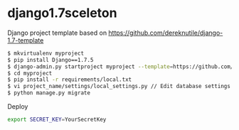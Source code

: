 # django1.7sceleton
Django project template based on https://github.com/dereknutile/django-1.7-template

```bash
$ mkvirtualenv myproject
$ pip install Django==1.7.5
$ django-admin.py startproject myproject --template=https://github.com/comalex/django1.7sceleton/archive/master.zip
$ cd myproject
$ pip install -r requirements/local.txt
$ vi project_name/settings/local_settings.py // Edit database settings.
$ python manage.py migrate
```

Deploy
```bash
export SECRET_KEY=YourSecretKey 
```

